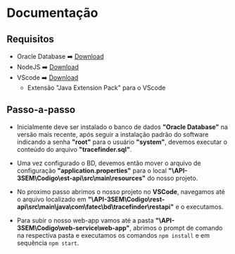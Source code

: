 # Documentação

## Requisitos

 -   Oracle Database ➡️ [Download](https://www.oracle.com/br/database/technologies/oracle-database-software-downloads.html)
  -   NodeJS ➡️  [Download](https://nodejs.org/dist/v14.16.0/node-v14.16.0-x64.msi)
  -   VScode ➡️ [Download](https://visualstudio.microsoft.com/pt-br/downloads/)
      - Extensão "Java Extension Pack" para o VScode


## Passo-a-passo

- Inicialmente deve ser instalado o banco de dados **"Oracle Database"** na versão mais recente, após seguir  a instalação padrão do software indicando a senha **"root"** para o usuário **"system"**, devemos executar o conteúdo do arquivo **"tracefinder.sql"**.

- Uma vez configurado o BD, devemos então mover o arquivo de configuração **"application.properties"** para o local **"\API-3SEM\Codigo\est-api\src\main\resources"** do nosso projeto.

- No proximo passo abrimos o nosso projeto no **VSCode**, navegamos até o arquivo localizado em **"\API-3SEM\Codigo\rest-api\src\main\java\com\fatec\bd\tracefinder\restapi"** e o executamos.

- Para subir o nosso web-app vamos até a pasta **"\API-3SEM\Codigo\web-service\web-app"**, abrimos o prompt de comando na respectiva pasta e executamos os comandos `npm install` e em sequência `npm start`.
